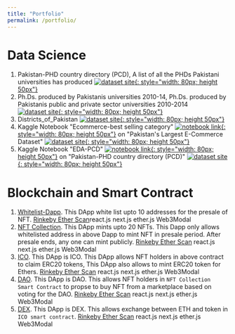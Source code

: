 ```yaml
---
title: "Portfolio"
permalink: /portfolio/
---
```

<link rel="stylesheet" href="https://www.w3schools.com/w3css/4/w3.css">

Data Science
===========
1. Pakistan-PHD country directory (PCD), A list of all the PHDs Pakistani universities has produced [![dataset site](http://www.endtoend.ai/assets/blog/tutorial/kaggle-dataset-ubuntu/kaggle.png){: style="width: 80px; height 50px"}](https://www.kaggle.com/umermjd11/pakistanphd-country-directory-pcd)
2. Ph.Ds. produced by Pakistanis universities 2010-14, Ph.Ds. produced by Pakistanis public and private sector universities 2010-2014 [![dataset site](http://www.endtoend.ai/assets/blog/tutorial/kaggle-dataset-ubuntu/kaggle.png){: style="width: 80px; height 50px"}](https://www.kaggle.com/umermjd11/phds-produced-by-pakistanis-universities-201014)
3. Districts_of_Pakistan [![dataset site](http://www.endtoend.ai/assets/blog/tutorial/kaggle-dataset-ubuntu/kaggle.png){: style="width: 80px; height 50px"}](https://www.kaggle.com/umermjd11/districts-of-pakistan)
4. Kaggle Notebook "Ecommerce-best selling category" [![notebook link](https://banner2.cleanpng.com/20180704/yco/kisspng-kaggle-predictive-modelling-data-science-business-5b3c8fc356f806.4702207815306956193562.jpg){: style="width: 80px; height 50px"}](https://www.kaggle.com/umermjd11/ecommerce-best-selling-category/) on "Pakistan's Largest E-Commerce Dataset" [![dataset site](http://www.endtoend.ai/assets/blog/tutorial/kaggle-dataset-ubuntu/kaggle.png){: style="width: 80px; height 50px"}](https://www.kaggle.com/zusmani/pakistans-largest-ecommerce-dataset)
5. Kaggle Notebook "EDA-PCD" [![notebook link](https://banner2.cleanpng.com/20180704/yco/kisspng-kaggle-predictive-modelling-data-science-business-5b3c8fc356f806.4702207815306956193562.jpg){: style="width: 80px; height 50px"}](https://www.kaggle.com/umermjd11/eda-pcd) on "Pakistan-PHD country directory (PCD)" [![dataset site](http://www.endtoend.ai/assets/blog/tutorial/kaggle-dataset-ubuntu/kaggle.png){: style="width: 80px; height 50px"}](https://www.kaggle.com/umermjd11/pakistanphd-country-directory-pcd)

Blockchain and Smart Contract
===========

1. [Whitelist-Dapp](https://dappwhitelist-cqz453n0n-umermjd11.vercel.app/). This DApp white list upto 10 addresses for the presale of NFT. <span class="w3-tag w3-brown">[Rinkeby Ether Scan](https://rinkeby.etherscan.io/address/0x1C55784F0B4A92Ff4f0E65820dFfB003a7FB07A0)</span><span class="w3-tag w3-blue">react.js</span> <span class="w3-tag w3-blue">next.js</span> <span class="w3-tag w3-blue">ether.js</span> <span class="w3-tag w3-blue">Web3Modal</span>
2. [NFT Collection](https://nftcollectionlw3io.vercel.app/). This DApp mints upto 20 NFTs. This Dapp only allows whitelisted address in above Dapp to mint NFT in presale period. After presale ends, any one can mint publicly. <span class="w3-tag w3-brown">[Rinkeby Ether Scan](https://rinkeby.etherscan.io/address/0xb40b9854A7ab78274aE9fcEfcf9a49a6e12c8377)</span> <span class="w3-tag w3-blue">react.js</span> <span class="w3-tag w3-blue">next.js</span> <span class="w3-tag w3-blue">ether.js</span> <span class="w3-tag w3-blue">Web3Modal</span>
2. [ICO](https://learnweb3ico.vercel.app/). This DApp is ICO. This DApp allows NFT holders in above contract to claim ERC20 tokens, This DApp also allows to mint ERC20 token for Ethers. <span class="w3-tag w3-brown">[Rinkeby Ether Scan](https://rinkeby.etherscan.io/address/0x94628E4B8920bAD7d0a8004E493b54fA1cCc325E)</span> <span class="w3-tag w3-blue">react.js</span> <span class="w3-tag w3-blue">next.js</span> <span class="w3-tag w3-blue">ether.js</span> <span class="w3-tag w3-blue">Web3Modal</span>
2. [DAO](https://learnweb3dao.vercel.app/). This DApp is DAO. This allows NFT holders in `NFT Collection Smart Contract` to propse to buy NFT from a marketplace based on voting for the DAO. <span class="w3-tag w3-brown">[Rinkeby Ether Scan](https://rinkeby.etherscan.io/address/0x054CF3988076b743dcbB1f4B1FCFcF8eE53D0b9b)</span> <span class="w3-tag w3-blue">react.js</span> <span class="w3-tag w3-blue">next.js</span> <span class="w3-tag w3-blue">ether.js</span> <span class="w3-tag w3-blue">Web3Modal</span>
2. [DEX](https://learnweb3dex.vercel.app/). This DApp is DEX. This allows exchange between ETH and token in `ICO smart contract`. <span class="w3-tag w3-brown">[Rinkeby Ether Scan](https://rinkeby.etherscan.io/address/0x6cDF92Ae1aa3f97EDD3966138F8BdF5774b99447)</span> <span class="w3-tag w3-blue">react.js</span> <span class="w3-tag w3-blue">next.js</span> <span class="w3-tag w3-blue">ether.js</span> <span class="w3-tag w3-blue">Web3Modal</span>


